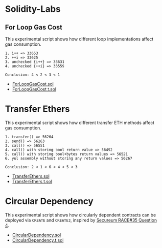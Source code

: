 # Solidity-Labs

## For Loop Gas Cost

This experimental script shows how different loop implementations affect gas consumption.

```
1. i++ => 33653
2. ++i => 33625
3. unchecked {i++} => 33631
4. unchecked {++i} => 33559

Conclusion: 4 < 2 < 3 < 1
```

- [ForLoopGasCost.sol](src/ForLoopGasCost.sol)
- [ForLoopGasCost.t.sol](test/ForLoopGasCost.t.sol)


# Transfer Ethers

This experimental script shows how different transfer ETH methods affect gas consumption.

```
1. transfer() => 56264
2. send() => 56263
3. call() => 56551
4. call() with storing bool return value => 56492
5. call() with storing bool+bytes return values => 56521
6. yul assembly without storing any return values => 56267

Conclusion: 2 < 1 < 6 < 4 < 5 < 3
```

- [TransferEthers.sol](src/TransferEthers.sol)
- [TransferEthers.t.sol](test/TransferEthers.t.sol)

# Circular Dependency

This experimental script shows how circularly dependent contracts can be deployed via `CREATE` and `CREATE3`, inspired by [Secureum RACE#35 Question 4](https://ventral.digital/posts/2024/12/10/race-35-of-the-secureum-bootcamp-epoch-infinity/#question-4-of-8).

- [CircularDependency.sol](src/CircularDependency.sol)
- [CircularDependency.t.sol](test/CircularDependency.t.sol)